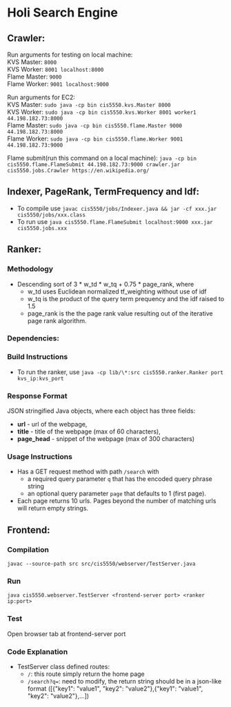 # Holi Search Engine

## Crawler:
Run arguments for testing on local machine:<br>
KVS Master: ``8000``<br>
KVS Worker: ``8001 localhost:8000``<br>
Flame Master: ``9000``<br>
Flame Worker: ``9001 localhost:9000``<br>

Run arguments for EC2:<br>
KVS Master: ``sudo java -cp bin cis5550.kvs.Master 8000``<br>
KVS Worker: ``sudo java -cp bin cis5550.kvs.Worker 8001 worker1 44.198.182.73:8000``<br>
Flame Master: ``sudo java -cp bin cis5550.flame.Master 9000 44.198.182.73:8000``<br>
Flame Worker: ``sudo java -cp bin cis5550.flame.Worker 9001 44.198.182.73:9000``<br>

Flame submit(run this command on a local machine): ``java -cp bin cis5550.flame.FlameSubmit 44.198.182.73:9000 crawler.jar cis5550.jobs.Crawler https://en.wikipedia.org/``<br>

## Indexer, PageRank, TermFrequency and Idf:
- To compile use 
`javac cis5550/jobs/Indexer.java && jar -cf xxx.jar cis5550/jobs/xxx.class`
- To run use
`java cis5550.flame.FlameSubmit localhost:9000 xxx.jar cis5550.jobs.xxx`


## Ranker:

### Methodology 
- Descending sort of 3 * w_td * w_tq + 0.75 * page_rank, where 
    - w_td uses Euclidean normalized tf_weighting without use of idf
    - w_tq is the product of the query term prequency and the idf raised to 1.5
    - page_rank is the the page rank value resulting out of the iterative page rank algorithm.

### Dependencies:


### Build Instructions 
- To run the ranker, use 
`java -cp lib/\*:src cis5550.ranker.Ranker port kvs_ip:kvs_port`

### Response Format
JSON stringified Java objects, where each object has three fields: 
- **url** - url of the webpage, 
- **title** - title of the webpage (max of 60 characters), 
- **page_head** - snippet of the webpage (max of 300 characters)

### Usage Instructions
- Has a GET request method with path `/search` with 
    - a required query parameter `q` that has the encoded query phrase string 
    - an optional query parameter `page` that defaults to 1 (first page). 
- Each page returns 10 urls. Pages beyond the number of matching urls will return empty strings.

## Frontend:

### Compilation
``javac --source-path src src/cis5550/webserver/TestServer.java``

### Run
``java cis5550.webserver.TestServer <frontend-server port> <ranker ip:port>``

### Test
Open browser tab at frontend-server port

### Code Explanation
- TestServer class defined routes:
    - ``/``: this route simply return the home page
    - ``/search?q=``: need to modify, the return string should be in a json-like format ([{"key1": "value1", "key2": "value2"},{"key1": "value1", "key2": "value2"},...])
